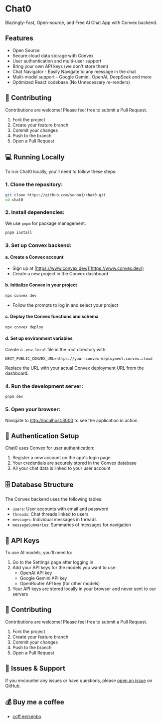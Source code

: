 # Chat0

Blazingly-Fast, Open-source, and Free AI Chat App with Convex backend.

## Features

- Open Source
- Secure cloud data storage with Convex
- User authentication and multi-user support
- Bring your own API keys (we don't store them)
- Chat Navigator - Easily Navigate to any message in the chat
- Multi-model support - Google Gemini, OpenAI, DeepSeek and more
- Optimized React codebase (No Unnecessary re-renders)

## 🤝 Contributing

Contributions are welcome! Please feel free to submit a Pull Request.

1. Fork the project
2. Create your feature branch
3. Commit your changes
4. Push to the branch
5. Open a Pull Request

## 💻 Running Locally

To run Chat0 locally, you'll need to follow these steps:

### 1. Clone the repository:
```bash
git clone https://github.com/senbo1/chat0.git
cd chat0
```

### 2. Install dependencies:
We use `pnpm` for package management.
```bash
pnpm install
```

### 3. Set up Convex backend:

#### a. Create a Convex account
- Sign up at [https://www.convex.dev/](https://www.convex.dev/)
- Create a new project in the Convex dashboard

#### b. Initialize Convex in your project
```bash
npx convex dev
```
- Follow the prompts to log in and select your project

#### c. Deploy the Convex functions and schema
```bash
npx convex deploy
```

#### d. Set up environment variables
Create a `.env.local` file in the root directory with:

```
NEXT_PUBLIC_CONVEX_URL=https://your-convex-deployment.convex.cloud
```
Replace the URL with your actual Convex deployment URL from the dashboard.

### 4. Run the development server:
```bash
pnpm dev
```

### 5. Open your browser:
Navigate to [http://localhost:3000](http://localhost:3000) to see the application in action.

## 🔐 Authentication Setup

Chat0 uses Convex for user authentication:

1. Register a new account on the app's login page
2. Your credentials are securely stored in the Convex database
3. All your chat data is linked to your user account

## 🗄️ Database Structure

The Convex backend uses the following tables:
- `users`: User accounts with email and password
- `threads`: Chat threads linked to users
- `messages`: Individual messages in threads
- `messageSummaries`: Summaries of messages for navigation

## 🔑 API Keys

To use AI models, you'll need to:
1. Go to the Settings page after logging in
2. Add your API keys for the models you want to use:
   - OpenAI API key
   - Google Gemini API key
   - OpenRouter API key (for other models)
3. Your API keys are stored locally in your browser and never sent to our servers

## 🤝 Contributing

Contributions are welcome! Please feel free to submit a Pull Request.

1. Fork the project
2. Create your feature branch
3. Commit your changes
4. Push to the branch
5. Open a Pull Request

## 🐛 Issues & Support

If you encounter any issues or have questions, please [open an issue](https://github.com/senbo1/chat0/issues) on GitHub.

## 💰 Buy me a coffee

- [coff.ee/senbo](https://coff.ee/senbo)
